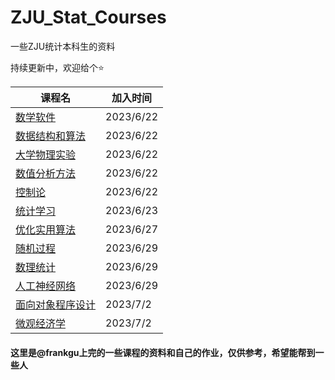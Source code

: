 # ZJU_Stat_Courses
一些ZJU统计本科生的资料

持续更新中，欢迎给个⭐


| 课程名 | 加入时间 |
| ------ | -------- |
|   [数学软件](https://github.com/ZJU-FrankGu/MathSoft-ZJU)     |    2023/6/22          |
|  [数据结构和算法](https://frankgu.top/MKDocs/%E5%A4%8D%E6%9D%82%E5%BA%A6/)      |        2023/6/22   |
| [大学物理实验](https://github.com/ZJU-FrankGu/ZJU_Stat_Courses/tree/main/%E5%A4%A7%E5%AD%A6%E7%89%A9%E7%90%86%E5%AE%9E%E9%AA%8C) |      2023/6/22         |
| [数值分析方法](https://github.com/ZJU-FrankGu/ZJU_Stat_Courses/tree/main/%E6%95%B0%E5%80%BC%E5%88%86%E6%9E%90%E6%96%B9%E6%B3%95) | 2023/6/22 |
| [控制论](https://github.com/ZJU-FrankGu/ZJU_Stat_Courses/tree/main/%E6%8E%A7%E5%88%B6%E8%AE%BA) | 2023/6/22 |
| [统计学习](https://github.com/ZJU-FrankGu/ZJU_Stat_Courses/tree/main/%E7%BB%9F%E8%AE%A1%E5%AD%A6%E4%B9%A0) | 2023/6/23 |
| [优化实用算法](https://github.com/ZJU-FrankGu/ZJU_Stat_Courses/tree/main/%E4%BC%98%E5%8C%96%E5%AE%9E%E7%94%A8%E7%AE%97%E6%B3%95) | 2023/6/27 |
| [随机过程](https://github.com/ZJU-FrankGu/ZJU_Stat_Courses/tree/main/%E9%9A%8F%E6%9C%BA%E8%BF%87%E7%A8%8B) | 2023/6/29 |
| [数理统计](https://github.com/ZJU-FrankGu/ZJU_Stat_Courses/tree/main/%E6%95%B0%E7%90%86%E7%BB%9F%E8%AE%A1) | 2023/6/29 |
| [人工神经网络](https://github.com/ZJU-FrankGu/ZJU_Stat_Courses/tree/main/%E4%BA%BA%E5%B7%A5%E7%A5%9E%E7%BB%8F%E7%BD%91%E7%BB%9C) | 2023/6/29 |
| [面向对象程序设计](https://github.com/ZJU-FrankGu/ZJU_Stat_Courses/tree/main/%E9%9D%A2%E5%90%91%E5%AF%B9%E8%B1%A1%E7%A8%8B%E5%BA%8F%E8%AE%BE%E8%AE%A1) | 2023/7/2 |
| [微观经济学](https://github.com/ZJU-FrankGu/ZJU_Stat_Courses/tree/main/%E5%BE%AE%E8%A7%82%E7%BB%8F%E6%B5%8E%E5%AD%A6) | 2023/7/2 |



#### 这里是@frankgu上完的一些课程的资料和自己的作业，仅供参考，希望能帮到一些人
